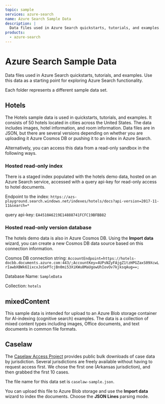 ```yaml
---
topic: sample
services: azure-search
name: Azure Search Sample Data
description: |
  Data files used in Azure Search quickstarts, tutorials, and examples.
products:
  - azure-search
---
```


# Azure Search Sample Data

Data files used in Azure Search quickstarts, tutorials, and examples. Use this data as a starting point for exploring Azure Search functionality.

Each folder represents a different sample data set.

## Hotels

The Hotels sample data is used in quickstarts, tutorials, and examples. It consists of 50 hotels located in cities across the United States. The data includes images, hotel information, and room information. Data files are in JSON, but there are several versions depending on whether you are uploading it Azure Cosmos DB or pushing it to an index in Azure Search. 

Alternatively, you can access this data from a read-only sandbox in the following ways. 

### Hosted read-only index

There is a staged index populated with the hotels demo data, hosted on an Azure Search service, accessed with a query api-key for read-only access to hotel documents.

Endpoint to the index: `https://azs-playground.search.windows.net/indexes/hotels/docs?api-version=2017-11-11&search=*`

query api-key: `EA4510A6219E14888741FCFC19BFBB82`

### Hosted read-only version database

The hotels demo data is also in Azure Cosmos DB. Using the **Import data** wizard, you can create a new Cosmos DB data source based on this connection information.

Cosmos DB connection string: `AccountEndpoint=https://hotels-docbb.documents.azure.com:443/;AccountKey=4UPsNZyFAjgZ1tzHPGZaxS09XcwLrIawbXBWk6IixcxJoSePTcjBn0mi53XiKWu8MaUgowUhIovOv7kjksqAug==;`

Database Name: `SampleData`

Collection: `hotels`

## mixedContent 

This sample data is intended for upload to an Azure Blob storage container for AI-indexing (cognitive search) examples. The data is a collection of mixed content types including images, Office documents, and text documents in common file formats.

## Caselaw 

The [Caselaw Access Project](https://case.law/bulk/download/) provides public bulk downloads of case data by jurisdiction. Several jurisdictions are freely available without having to request access first. We chose the first one (Arkansas jurisdiction), and then grabbed the first 10 cases.

The file name for this data set is `caselaw-sample.json`.

You can upload this file to Azure Blob storage and use the **Import data** wizard to index the documents. Choose the **JSON Lines** parsing mode.